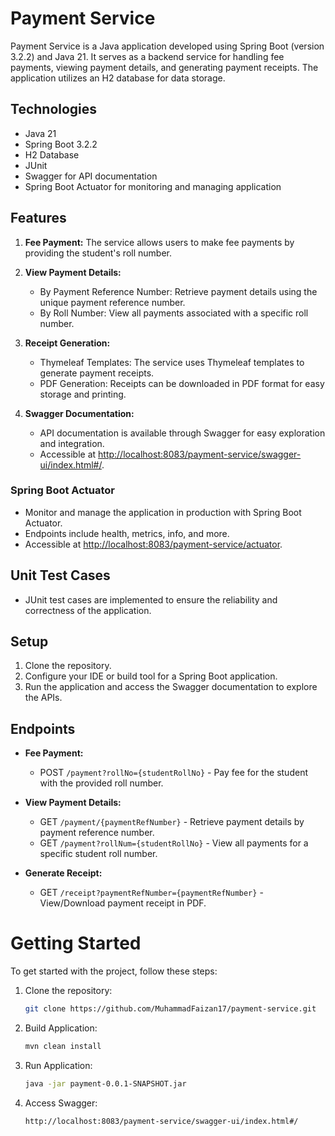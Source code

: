 # Payment Service

Payment Service is a Java application developed using Spring Boot (version 3.2.2) and Java 21. It serves as a backend service for handling fee payments, viewing payment details, and generating payment receipts. The application utilizes an H2 database for data storage.

## Technologies

- Java 21
- Spring Boot 3.2.2
- H2 Database
- JUnit
- Swagger for API documentation
- Spring Boot Actuator for monitoring and managing application

## Features

1. **Fee Payment:** The service allows users to make fee payments by providing the student's roll number.

2. **View Payment Details:**
    - By Payment Reference Number: Retrieve payment details using the unique payment reference number.
    - By Roll Number: View all payments associated with a specific roll number.

3. **Receipt Generation:**
    - Thymeleaf Templates: The service uses Thymeleaf templates to generate payment receipts.
    - PDF Generation: Receipts can be downloaded in PDF format for easy storage and printing.

4. **Swagger Documentation:**
    - API documentation is available through Swagger for easy exploration and integration.
    - Accessible at [http://localhost:8083/payment-service/swagger-ui/index.html#/](http://localhost:8083/payment-service/swagger-ui/index.html#/).
### Spring Boot Actuator

- Monitor and manage the application in production with Spring Boot Actuator.
- Endpoints include health, metrics, info, and more.
- Accessible at [http://localhost:8083/payment-service/actuator](http://localhost:8083/payment-service/actuator).

## Unit Test Cases

- JUnit test cases are implemented to ensure the reliability and correctness of the application.
  
## Setup

1. Clone the repository.
2. Configure your IDE or build tool for a Spring Boot application.
3. Run the application and access the Swagger documentation to explore the APIs.


## Endpoints

- **Fee Payment:**
    - POST `/payment?rollNo={studentRollNo}` - Pay fee for the student with the provided roll number.

- **View Payment Details:**
    - GET `/payment/{paymentRefNumber}` - Retrieve payment details by payment reference number.
    - GET `/payment?rollNum={studentRollNo}` - View all payments for a specific student roll number.

- **Generate Receipt:**
    - GET `/receipt?paymentRefNumber={paymentRefNumber}` - View/Download payment receipt in PDF.

# Getting Started

To get started with the project, follow these steps:

1. Clone the repository:

   ```bash
   git clone https://github.com/MuhammadFaizan17/payment-service.git

2. Build Application:

   ```bash
   mvn clean install

3. Run Application:

   ```bash
   java -jar payment-0.0.1-SNAPSHOT.jar

4. Access Swagger:

   ```bash
   http://localhost:8083/payment-service/swagger-ui/index.html#/
   
